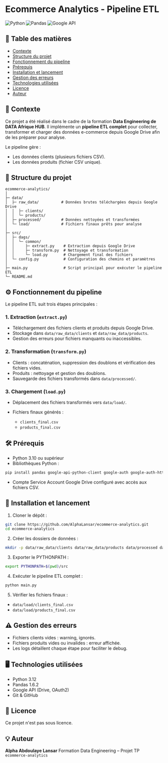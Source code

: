 # Ecommerce Analytics - Pipeline ETL

![Python](https://img.shields.io/badge/Python-3.12-blue)
![Pandas](https://img.shields.io/badge/Pandas-1.6.2-lightgrey)
![Google API](https://img.shields.io/badge/Google-API-green)

## 📌 Table des matières

* [Contexte](#-contexte)
* [Structure du projet](#-structure-du-projet)
* [Fonctionnement du pipeline](#-fonctionnement-du-pipeline)
* [Prérequis](#-prérequis)
* [Installation et lancement](#-installation-et-lancement)
* [Gestion des erreurs](#-gestion-des-erreurs)
* [Technologies utilisées](#-technologies-utilisées)
* [Licence](#-licence)
* [Auteur](#-auteur)

## 📌 Contexte

Ce projet a été réalisé dans le cadre de la formation **Data Engineering de DATA Afrique HUB**.
Il implémente un **pipeline ETL complet** pour collecter, transformer et charger des données e-commerce depuis Google Drive afin de les préparer pour analyse.

Le pipeline gère :

* Les données clients (plusieurs fichiers CSV).
* Les données produits (fichier CSV unique).

## 📁 Structure du projet

```
ecommerce-analytics/
│
├─ data/
│  ├─ raw_data/          # Données brutes téléchargées depuis Google Drive
│  │  ├─ clients/
│  │  └─ products/
│  ├─ processed/         # Données nettoyées et transformées
│  └─ load/              # Fichiers finaux prêts pour analyse
│
├─ src/
│  ├─ dags/
│  │  └─ common/
│  │     ├─ extract.py    # Extraction depuis Google Drive
│  │     ├─ transform.py  # Nettoyage et transformation
│  │     └─ load.py       # Chargement final des fichiers
│  └─ config.py           # Configuration des chemins et paramètres
│
├─ main.py                # Script principal pour exécuter le pipeline ETL
└─ README.md
```

## ⚙️ Fonctionnement du pipeline

Le pipeline ETL suit trois étapes principales :

### 1. Extraction (`extract.py`)

* Téléchargement des fichiers clients et produits depuis Google Drive.
* Stockage dans `data/raw_data/clients` et `data/raw_data/products`.
* Gestion des erreurs pour fichiers manquants ou inaccessibles.

### 2. Transformation (`transform.py`)

* Clients : concaténation, suppression des doublons et vérification des fichiers vides.
* Produits : nettoyage et gestion des doublons.
* Sauvegarde des fichiers transformés dans `data/processed/`.

### 3. Chargement (`load.py`)

* Déplacement des fichiers transformés vers `data/load/`.
* Fichiers finaux générés :

  * `clients_final.csv`
  * `products_final.csv`

## 🛠️ Prérequis

* Python 3.10 ou supérieur
* Bibliothèques Python :

```bash
pip install pandas google-api-python-client google-auth google-auth-httplib2 google-auth-oauthlib
```

* Compte Service Account Google Drive configuré avec accès aux fichiers CSV.

## 🚀 Installation et lancement

1. Cloner le dépôt :

```bash
git clone https://github.com/AlphaLansar/ecommerce-analytics.git
cd ecommerce-analytics
```

2. Créer les dossiers de données :

```bash
mkdir -p data/raw_data/clients data/raw_data/products data/processed data/load
```

3. Exporter le PYTHONPATH :

```bash
export PYTHONPATH=$(pwd)/src
```

4. Exécuter le pipeline ETL complet :

```bash
python main.py
```

5. Vérifier les fichiers finaux :

* `data/load/clients_final.csv`
* `data/load/products_final.csv`

## ⚠️ Gestion des erreurs

* Fichiers clients vides : warning, ignorés.
* Fichiers produits vides ou invalides : erreur affichée.
* Les logs détaillent chaque étape pour faciliter le debug.

## 🖥️ Technologies utilisées

* Python 3.12
* Pandas 1.6.2
* Google API (Drive, OAuth2)
* Git & GitHub

## 📄 Licence

Ce projet n'est pas sous licence.
## 💡 Auteur

**Alpha Abdoulaye Lansar**
Formation Data Engineering – Projet TP `ecommerce-analytics`
